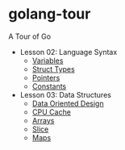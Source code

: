 # golang-tour

A Tour of Go

- Lesson 02: Language Syntax
  - [Variables](https://github.com/gkjoyes/golang-tour/blob/6ad74f3490e30c7d9c237a9250e5aa28cc96343a/lesson/02/syntax/variables/readme.md)
  - [Struct Types](https://github.com/gkjoyes/golang-tour/blob/f810c311fb5c928e74ad2171def536640ea53dc4/lesson/02/syntax/struct-types/Readme.md)
  - [Pointers](https://github.com/gkjoyes/golang-tour/blob/91a0a21bf54161ad63c2cd4f0212c75204c2151c/lesson/02/syntax/pointers/Readme.md)
  - [Constants](https://github.com/gkjoyes/golang-tour/blob/fbbbc529947aba5e079ea09f66f88b22c43f4d71/lesson/02/syntax/constants/Readme.md)
- Lesson 03: Data Structures
  - [Data Oriented Design](https://github.com/gkjoyes/golang-tour/blob/c8c7e8750ee9ca718e31ed7ed4fe284d368e7102/lesson/03/Readme.md)
  - [CPU Cache](https://github.com/gkjoyes/golang-tour/blob/c8c7e8750ee9ca718e31ed7ed4fe284d368e7102/lesson/03/caching/Readme.md)
  - [Arrays](https://github.com/gkjoyes/golang-tour/blob/94d20aa727067eeedf7adf762fd00e24334ab57a/lesson/03/array/Readme.md)
  - [Slice](https://github.com/gkjoyes/golang-tour/blob/84bade1c426713c559e82750405f978ed7989099/lesson/03/slice/Readme.md)
  - [Maps](https://github.com/gkjoyes/golang-tour/blob/42dd2fe8b5546a4e4eb5260970ab7bb2d44fae73/lesson/03/map/Readme.md)